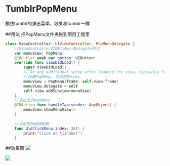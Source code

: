# TumblrPopMenu
模仿tumblr的弹出菜单，效果和tumblr一样

##用法
把PopMenu文件夹拖到项目工程里
```swift
class ViewController: UIViewController, PopMenuDelegate {
    //ViewController实现PopMenuDelegate协议
    var menuView: PopMenu!
    @IBOutlet weak var button: UIButton!
    override func viewDidLoad() {
        super.viewDidLoad()
        // Do any additional setup after loading the view, typically from a nib.
        //创建PopMenu，并添加到view
        menuView = PopMenu(frame: self.view.frame)
        menuView.delegate = self
        self.view.addSubview(menuView)
    }
    //点击显示popmenu
    @IBAction func handleTap(sender: AnyObject) {
        menuView.showMenuView()
    }
    
    //点击图标回调函数
    func didClickMenu(index: Int) {
        print("click at \(index)")
    }
```

##效果图
![](https://github.com/luzefeng/TumblrPopMenu/blob/master/PopMenu.gif)

![](https://github.com/luzefeng/TumblrPopMenu/blob/master/Simulator%20Screen%20Shot%202016%E5%B9%B42%E6%9C%8823%E6%97%A5%20%E4%B8%8A%E5%8D%8812.20.19.png)
